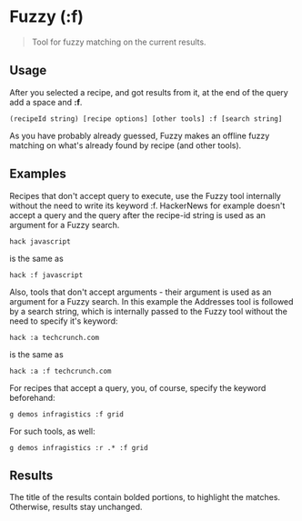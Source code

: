 # Fuzzy (:f)

> Tool for fuzzy matching on the current results.

## Usage

After you selected a recipe, and got results from it, at the end of the query add a space and **:f**.

```
(recipeId string) [recipe options] [other tools] :f [search string]
```

As you have probably already guessed, Fuzzy makes an offline fuzzy matching on what's already found by recipe (and other tools).


## Examples

Recipes that don't accept query to execute, use the Fuzzy tool internally without the need to write its keyword :f. HackerNews for example doesn't accept a query and the query after the recipe-id string is used as an argument for a Fuzzy search.

```
hack javascript
```

is the same as

```
hack :f javascript
```

Also, tools that don't accept arguments - their argument is used as an argument for a Fuzzy search. In this example the Addresses tool is followed by a search string, which is internally passed to the Fuzzy tool without the need to specify it's keyword:

```
hack :a techcrunch.com
```

is the same as

```
hack :a :f techcrunch.com
```

For recipes that accept a query, you, of course, specify the keyword beforehand:

```
g demos infragistics :f grid
```

For such tools, as well:

```
g demos infragistics :r .* :f grid
```

## Results

The title of the results contain bolded portions, to highlight the matches. Otherwise, results stay unchanged.